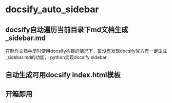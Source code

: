 # docsify_auto_sidebar
## docsify自动遍历当前目录下md文档生成_sidebar.md   
在制作文档手册时使用docsify构建的情况下，暂没有发现docsify官方有一键生成_sidebar.md的功能，
python实现docsify sidebar.

## 自动生成可用docsify index.html模板
## 开箱即用
